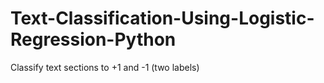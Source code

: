 # Text-Classification-Using-Logistic-Regression-Python
Classify text sections to +1 and -1 (two labels)
